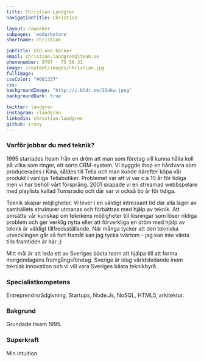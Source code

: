 ```yaml
---
title: Christian Landgren
navigationTitle: Christian

layout: coworker
subpages: 'medarbetare'
shortname: christian

jobTitle: CEO and hacker
email: christian.landgren@iteam.se
phonenumber: 0707 - 75 58 31
image: /content/images/christian.jpg
fullimage:
cssColor: "#001337"
css:
backgroundImage: "http://i.bldr.se/2Gokw.jpeg"
backgroundDark: true

twitter: landgren
instagram: clandgren
linkedin: christian.landgren
github: irony
---
```


### Varför jobbar du med teknik?
1995 startades Iteam från en dröm att man som företag vill kunna hålla koll på vilka som ringer, ett sorts CRM-system. Vi byggde ihop en hårdvara som producerades i Kina, såldes till Telia och man kunde därefter köpa vår produkt i vanliga Teliabutiker. Problemet var att vi var c:a 10 år för tidiga men vi har behöll vårt försprång. 2001 skapade vi en streamad webbspelare med playlists kallad Tomsradio och där var vi också tio år för tidiga.

Teknik skapar möjligheter. Vi lever i en väldigt intressant tid där alla lager av samhällets strukturer utmanas och förbättras med hjälp av teknik. Att omsätta vår kunskap om teknkens möjligheter till lösningar som löser riktiga problem och ger verklig nytta eller att förverkliga en dröm med hjälp av teknik är väldigt tillfredsställande. När många tycker att den tekniska utvecklingen går så fort framåt kan jag tycka tvärtom - jag kan inte vänta tills framtiden är här ;)

Mitt mål är att leda ett av Sveriges bästa team att hjälpa till att forma morgondagens framgångsföretag. Sverige är idag världsledande inom teknisk innovation och vi vill vara Sveriges bästa teknikbyrå.

### Specialistkompetens
Entreprenörsrådgivning, Startups, Node.Js, NoSQL, HTML5, arkitektur.

### Bakgrund
Grundade Iteam 1995.

### Superkraft
Min intuition